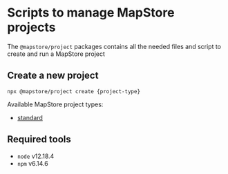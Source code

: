 # Scripts to manage MapStore projects

The `@mapstore/project` packages contains all the needed files and script to create and run a MapStore project
## Create a new project

`npx @mapstore/project create {project-type}`

Available MapStore project types:

- [standard](types/standard/README.md)

## Required tools

- `node` v12.18.4
- `npm` v6.14.6

